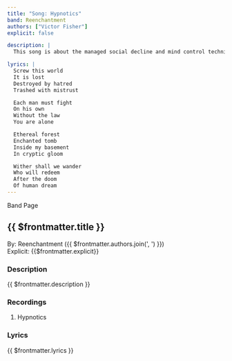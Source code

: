 ```yaml
---
title: "Song: Hypnotics"
band: Reenchantment
authors: ["Victor Fisher"]
explicit: false

description: |
  This song is about the managed social decline and mind control techniques that are perpetrated against the general public. It also references the mythology of The Lord Reverend Wizard of Alchemical Despair's basement.

lyrics: |
  Screw this world
  It is lost
  Destroyed by hatred
  Trashed with mistrust

  Each man must fight
  On his own
  Without the law
  You are alone

  Ethereal forest
  Enchanted tomb
  Inside my basement
  In cryptic gloom

  Wither shall we wander
  Who will redeem
  After the doom
  Of human dream
---
```


<g-link to="/band/reenchantment">Band Page</g-link>

## {{ $frontmatter.title }}

By: <g-link to="/band/reenchantment">Reenchantment</g-link> ({{ $frontmatter.authors.join(', ') }})  
Explicit: {{$frontmatter.explicit}}

### Description

<vue-markdown>{{ $frontmatter.description }}</vue-markdown>

### Recordings

1. <g-link to="/recording/hypnotics">Hypnotics</g-link>

### Lyrics

<vue-markdown>{{ $frontmatter.lyrics }}</vue-markdown>

